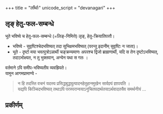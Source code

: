 +++
title = "लाँर्थाः"
unicode_script = "devanagari"
+++

## लृङ् हेतु-फल-सम्बन्धे
भूते भविष्ये च हेतु-फल-सम्बन्धे (=लिङ्-निमित्ते) लृङ्, हेतु-क्रियातिपत्तौ।

- भविष्ये - सुवृष्टिश्चेदभविष्यत् तदा सुभिक्षमभविष्यत् (परन्तु इदानीम् सुवृष्टिः न जाता)।
- भूते - दृष्टो मया भवत्पुत्रोऽन्नार्थी चङ्क्रम्यमाणः अपरश्च द्विजो ब्राह्मणार्थी, यदि स तेन दृष्टोऽभविष्यत्, तदाऽभोक्ष्यत, न तु भुक्तवान्, अन्येन पथा स गतः ।

वर्तमाने ऽपि समीप-भविष्यतीव व्यवह्रियते।  
यामुन आगमप्रामाण्ये - 

> न हि तदस्ति वचनं यदस्य प्रसिद्धबुद्ध्युत्पादनहेतुहानमुखेन सार्वज्ञ्यं ज्ञापयति ।  
> यद्यपि किञ्चिदभविष्यत् तथाऽपि परस्परान्वयाऽनुचितपदार्थतयाऽर्थवादतयैव समर्थनीयं …

## प्रकीर्णम्
<div class="spreadsheet" src="../lArthAH.toml" fullHeightWithRowsPerScreen=8> </div>  

